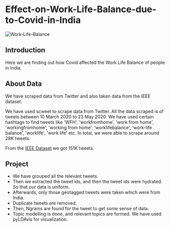 # Effect-on-Work-Life-Balance-due-to-Covid-in-India
![Work-Life-Balance](https://user-images.githubusercontent.com/54285534/207263188-e23e910d-8ca5-43b2-ba3e-8c96f2f8549b.jpg)
## Introduction
Here we are finding out how Covid affected the Work Life Balance of people in India.

## About Data

We have scraped data from Twitter and also taken data from the IEEE dataset.

We have used scweet to scrape data from Twitter. All the data scraped is of tweets between 10 March 2020 to 23 May 2020. We have used certain hashtags to find tweets like 'WFH', 'workfromhome', 'work from home', 'workingfromhome', 'working from home', 'worklifebalance', 'work-life balance', 'worklife', 'work life' etc. In total, we were able to scrape around 28K tweets.

From the [IEEE Dataset](https://ieee-dataport.org/open-access/coronavirus-covid-19-tweets-dataset) we got 151K tweets.

## Project
- We have grouped all the relevant tweets.
- Then we extracted the tweet ids, and then the tweet ids were hydrated. So that our data is uniform.
- Afterwards, only those geotagged tweets were taken which were from India.
- Duplicate tweets are removed.
- Then, Ngrams are found for the tweet to get some sense of data.
- Topic modelling is done, and relevant topics are formed. We have used pyLDAvis for visualization.
